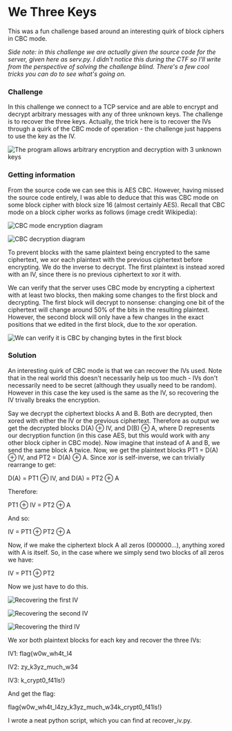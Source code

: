 # We Three Keys

This was a fun challenge based around an interesting quirk of block ciphers in CBC mode.

*Side note: in this challenge we are actually given the source code for the server, given here as serv.py. I didn't notice this during the CTF so I'll write from the perspective of solving the challenge blind. There's a few cool tricks you can do to see what's going on.*

### Challenge

In this challenge we connect to a TCP service and are able to encrypt and decrypt arbitrary messages with any of three unknown keys. The challenge is to recover the three keys. Actually, the trick here is to recover the IVs through a quirk of the CBC mode of operation - the challenge just happens to use the key as the IV.

![The program allows arbitrary encryption and decryption with 3 unknown keys](https://raw.githubusercontent.com/xrmon/ctf-writeups/master/2019/swampCTF/encrypt.png)

### Getting information

From the source code we can see this is AES CBC. However, having missed the source code entirely, I was able to deduce that this was CBC mode on some block cipher with block size 16 (almost certainly AES). Recall that CBC mode on a block cipher works as follows (image credit Wikipedia):

![CBC mode encryption diagram](https://upload.wikimedia.org/wikipedia/commons/thumb/8/80/CBC_encryption.svg/1202px-CBC_encryption.svg.png)

![CBC decryption diagram](https://upload.wikimedia.org/wikipedia/commons/thumb/2/2a/CBC_decryption.svg/1202px-CBC_decryption.svg.png)

To prevent blocks with the same plaintext being encrypted to the same ciphertext, we xor each plaintext with the previous ciphertext before encrypting. We do the inverse to decrypt. The first plaintext is instead xored with an IV, since there is no previous ciphertext to xor it with.

We can verify that the server uses CBC mode by encrypting a ciphertext with at least two blocks, then making some changes to the first block and decrypting. The first block will decrypt to nonsense: changing one bit of the ciphertext will change around 50% of the bits in the resulting plaintext. However, the second block will only have a few changes in the exact positions that we edited in the first block, due to the xor operation.

![We can verify it is CBC by changing bytes in the first block](https://raw.githubusercontent.com/xrmon/ctf-writeups/master/2019/swampCTF/check_cbc.png)

### Solution

An interesting quirk of CBC mode is that we can recover the IVs used. Note that in the real world this doesn't necessarily help us too much - IVs don't necessarily need to be secret (although they usually need to be random). However in this case the key used is the same as the IV, so recovering the IV trivally breaks the encryption.

Say we decrypt the ciphertext blocks A and B. Both are decrypted, then xored with either the IV or the previous ciphertext. Therefore as output we get the decrypted blocks D(A) ⊕ IV, and D(B) ⊕ A, where D represents our decryption function (in this case AES, but this would work with any other block cipher in CBC mode). Now imagine that instead of A and B, we send the same block A twice. Now, we get the plaintext blocks PT1 = D(A) ⊕ IV, and PT2 = D(A) ⊕ A. Since xor is self-inverse, we can trivially rearrange to get:

D(A) = PT1 ⊕ IV, and D(A) = PT2 ⊕ A

Therefore:

PT1 ⊕ IV = PT2 ⊕ A

And so:

IV = PT1 ⊕ PT2 ⊕ A

Now, if we make the ciphertext block A all zeros (000000…), anything xored with A is itself. So, in the case where we simply send two blocks of all zeros we have:

IV = PT1 ⊕ PT2

Now we just have to do this.

![Recovering the first IV](https://raw.githubusercontent.com/xrmon/ctf-writeups/master/2019/swampCTF/key_1.png)

![Recovering the second IV](https://raw.githubusercontent.com/xrmon/ctf-writeups/master/2019/swampCTF/key_2.png)

![Recovering the third IV](https://raw.githubusercontent.com/xrmon/ctf-writeups/master/2019/swampCTF/key_3.png)

We xor both plaintext blocks for each key and recover the three IVs:

IV1: flag{w0w_wh4t_l4

IV2: zy_k3yz_much_w34

IV3: k_crypt0_f41ls!}

And get the flag:

flag{w0w_wh4t_l4zy_k3yz_much_w34k_crypt0_f41ls!}

I wrote a neat python script, which you can find at recover_iv.py.
